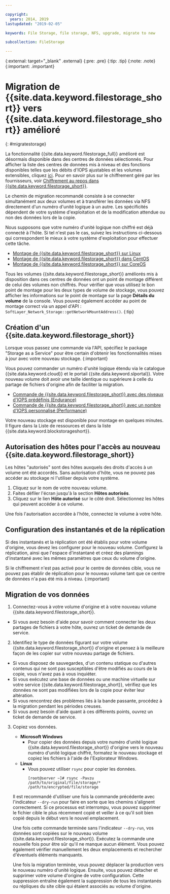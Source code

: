 ```yaml
---

copyright:
  years: 2014, 2019
lastupdated: "2019-02-05"

keywords: File Storage, file storage, NFS, upgrade, migrate to new

subcollection: FileStorage

---
```

{:external: target="_blank" .external}
{:pre: .pre}
{:tip: .tip}
{:note: .note}
{:important: .important}

# Migration de {{site.data.keyword.filestorage_short}} vers {{site.data.keyword.filestorage_short}} amélioré
{: #migratestorage}

La fonctionnalité {{site.data.keyword.filestorage_full}} amélioré est désormais disponible dans des centres de données sélectionnés. Pour afficher la liste des centres de données mis à niveau et des fonctions disponibles telles que les débits d'IOPS ajustables et les volumes extensibles, cliquez [ici](/docs/infrastructure/FileStorage?topic=FileStorage-news). Pour en savoir plus sur le chiffrement géré par les fournisseurs, voir [Chiffrement au repos dans {{site.data.keyword.filestorage_short}}](/docs/infrastructure/FileStorage?topic=FileStorage-encryption).

Le chemin de migration recommandé consiste à se connecter simultanément aux deux volumes et à transférer les données via NFS directement d'un numéro d'unité logique à un autre. Les spécificités dépendent de votre système d'exploitation et de la modification attendue ou non des données lors de la copie.

Nous supposons que votre numéro d'unité logique non chiffré est déjà connecté à l'hôte. Si tel n'est pas le cas, suivez les instructions ci-dessous qui correspondent le mieux à votre système d'exploitation pour effectuer cette tâche.

- [Montage de {{site.data.keyword.filestorage_short}} sur Linux](/docs/infrastructure/FileStorage?topic=FileStorage-mountingLinux)
- [Montage de {{site.data.keyword.filestorage_short}} dans CentOS](/docs/infrastructure/FileStorage?topic=FileStorage-mountingCentOS)
- [Montage de {{site.data.keyword.filestorage_short}} sur CoreOS](/docs/infrastructure/FileStorage?topic=FileStorage-mountingCoreOS)

Tous les volumes {{site.data.keyword.filestorage_short}} améliorés mis à disposition dans ces centres de données ont un point de montage différent de celui des volumes non chiffrés. Pour vérifier que vous utilisez le bon point de montage pour les deux types de volume de stockage, vous pouvez afficher les informations sur le point de montage sur la page **Détails du volume** de la console. Vous pouvez également accéder au point de montage correct via un appel d'API : `SoftLayer_Network_Storage::getNetworkMountAddress()`.
{:tip}


## Création d'un {{site.data.keyword.filestorage_short}}

Lorsque vous passez une commande via l'API, spécifiez le package "Storage as a Service" pour être certain d'obtenir les fonctionnalités mises à jour avec votre nouveau stockage.
{:important}

Vous pouvez commander un numéro d'unité logique étendu via le catalogue {{site.data.keyword.cloud}} et le portail {{site.data.keyword.slportal}}. Votre nouveau volume doit avoir une taille identique ou supérieure à celle du partage de fichiers d'origine afin de faciliter la migration.

- [Commande de {{site.data.keyword.filestorage_short}} avec des niveaux d'IOPS prédéfinis (Endurance)](/docs/infrastructure/FileStorage?topic=FileStorage-orderingConsole#endurance)
- [Commande de {{site.data.keyword.filestorage_short}} avec un nombre d'IOPS personnalisé (Performance)](/docs/infrastructure/FileStorage?topic=FileStorage-orderingConsole#performance)

Votre nouveau stockage est disponible pour montage en quelques minutes. Il figure dans la Liste de ressources et dans la liste {{site.data.keyword.blockstorageshort}}.


## Autorisation des hôtes pour l'accès au nouveau {{site.data.keyword.filestorage_short}}

Les hôtes "autorisés" sont des hôtes auxquels des droits d'accès à un volume ont été accordés. Sans autorisation d'hôte, vous ne pouvez pas accéder au stockage ni l'utiliser depuis votre système.

1. Cliquez sur le nom de votre nouveau volume.
2. Faites défiler l'écran jusqu'à la section **Hôtes autorisés**.
3. Cliquez sur le lien **Hôte autorisé** sur le côté droit. Sélectionnez les hôtes qui peuvent accéder à ce volume.

Une fois l'autorisation accordée à l'hôte, connectez le volume à votre hôte.


## Configuration des instantanés et de la réplication

Si des instantanés et la réplication ont été établis pour votre volume d'origine, vous devez les configurer pour le nouveau volume. Configurez la réplication, ainsi que l'espace d'instantané et créez des plannings d'instantané avec les mêmes paramètres que ceux du volume d'origine.

Si le chiffrement n'est pas activé pour le centre de données cible, vous ne pouvez pas établir de réplication pour le nouveau volume tant que ce centre de données n'a pas été mis à niveau.
{:important}


## Migration de vos données

1. Connectez-vous à votre volume d'origine et à votre nouveau volume {{site.data.keyword.filestorage_short}}.
  - Si vous avez besoin d'aide pour savoir comment connecter les deux partages de fichiers à votre hôte, ouvrez un ticket de demande de service.

2. Identifiez le type de données figurant sur votre volume {{site.data.keyword.filestorage_short}} d'origine et pensez à la meilleure façon de les copier sur votre nouveau partage de fichiers.
  - Si vous disposez de sauvegardes, d'un contenu statique ou d'autres contenus qui ne sont pas susceptibles d'être modifiés au cours de la copie, vous n'avez pas à vous inquiéter.
  - Si vous exécutez une base de données ou une machine virtuelle sur votre service {{site.data.keyword.filestorage_short}}, vérifiez que les données ne sont pas modifiées lors de la copie pour éviter leur altération.
  - Si vous rencontrez des problèmes liés à la bande passante, procédez à la migration pendant les périodes creuses.
  - Si vous avez besoin d'aide quant à ces différents points, ouvrez un ticket de demande de service.

3. Copiez vos données.
   - **Microsoft Windows**
     - Pour copier des données depuis votre numéro d'unité logique {{site.data.keyword.filestorage_short}} d'origine vers le nouveau numéro d'unité logique chiffré, formatez le nouveau stockage et copiez les fichiers à l'aide de l'Explorateur Windows.
   - **Linux**
     - Vous pouvez utiliser `rsync` pour copier les données.
       ```
       [root@server ~]# rsync -Pavzu /path/to/original/file/storage/* /path/to/encrypted/file/storage
       ```

   Il est recommandé d'utiliser une fois la commande précédente avec l'indicateur `--dry-run` pour faire en sorte que les chemins s'alignent correctement. Si ce processus est interrompu, vous pouvez supprimer le fichier cible le plus récemment copié et veiller à ce qu'il soit bien copié depuis le début vers le nouvel emplacement.

   Une fois cette commande terminée sans l'indicateur `--dry-run`, vos données sont copiées sur le nouveau volume {{site.data.keyword.filestorage_short}}. Exécutez la commande une nouvelle fois pour être sûr qu'il ne manque aucun élément. Vous pouvez également vérifier manuellement les deux emplacements et rechercher d'éventuels éléments manquants.

   Une fois la migration terminée, vous pouvez déplacer la production vers le nouveau numéro d'unité logique. Ensuite, vous pouvez détacher et supprimer votre volume d'origine de votre configuration. Cette suppression entraîne également la suppression de tous les instantanés ou répliques du site cible qui étaient associés au volume d'origine.
